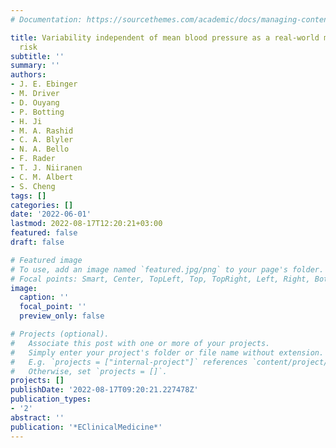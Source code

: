 ```yaml
---
# Documentation: https://sourcethemes.com/academic/docs/managing-content/

title: Variability independent of mean blood pressure as a real-world measure of cardiovascular
  risk
subtitle: ''
summary: ''
authors:
- J. E. Ebinger
- M. Driver
- D. Ouyang
- P. Botting
- H. Ji
- M. A. Rashid
- C. A. Blyler
- N. A. Bello
- F. Rader
- T. J. Niiranen
- C. M. Albert
- S. Cheng
tags: []
categories: []
date: '2022-06-01'
lastmod: 2022-08-17T12:20:21+03:00
featured: false
draft: false

# Featured image
# To use, add an image named `featured.jpg/png` to your page's folder.
# Focal points: Smart, Center, TopLeft, Top, TopRight, Left, Right, BottomLeft, Bottom, BottomRight.
image:
  caption: ''
  focal_point: ''
  preview_only: false

# Projects (optional).
#   Associate this post with one or more of your projects.
#   Simply enter your project's folder or file name without extension.
#   E.g. `projects = ["internal-project"]` references `content/project/deep-learning/index.md`.
#   Otherwise, set `projects = []`.
projects: []
publishDate: '2022-08-17T09:20:21.227478Z'
publication_types:
- '2'
abstract: ''
publication: '*EClinicalMedicine*'
---
```

